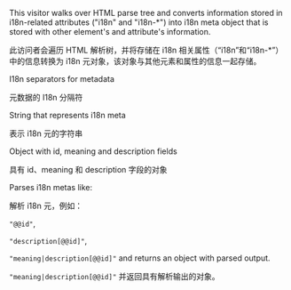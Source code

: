This visitor walks over HTML parse tree and converts information stored in
i18n-related attributes \("i18n" and "i18n-\*"\) into i18n meta object that is
stored with other element's and attribute's information.

此访问者会遍历 HTML 解析树，并将存储在 i18n 相关属性（“i18n”和“i18n-\*”）中的信息转换为 i18n
元对象，该对象与其他元素和属性的信息一起存储。

I18n separators for metadata

元数据的 I18n 分隔符

String that represents i18n meta

表示 i18n 元的字符串

Object with id, meaning and description fields

具有 id、meaning 和 description 字段的对象

Parses i18n metas like:

解析 i18n 元，例如：

`"@@id"`,



`"description[@@id]"`,



`"meaning|description[@@id]"`
and returns an object with parsed output.

`"meaning|description[@@id]"` 并返回具有解析输出的对象。